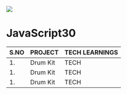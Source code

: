 ﻿![](https://javascript30.com/images/JS3-social-share.png)

# JavaScript30

|S.NO | PROJECT | TECH LEARNINGS |
|-----|---------|------|
|1.   | Drum Kit| TECH |
|1.   | Drum Kit| TECH |
|1.   | Drum Kit| TECH |
